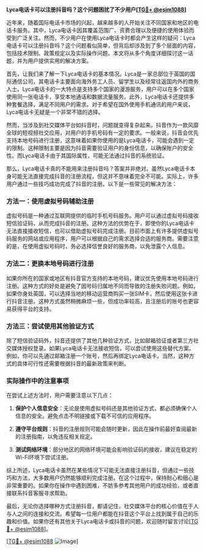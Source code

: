 **Lyca电话卡可以注册抖音吗？这个问题困扰了不少用户[[TG💪+ @esim1088](https://t.me/s/esim1088)]**

近年来，随着国际电话卡市场的兴起，越来越多的人开始关注不同国家和地区的电话卡服务。其中，Lyca电话卡因其覆盖范围广、资费合理以及便捷的使用体验而受到广泛关注。然而，不少用户在使用Lyca电话卡时都会产生这样的疑问：Lyca电话卡可以注册抖音吗？这个问题看似简单，但背后却涉及到了多个层面的内容，包括技术限制、政策规定以及实际操作问题。本文将从多个角度详细探讨这一话题，并为用户提供实用的解决方案。

首先，让我们来了解一下Lyca电话卡的基本情况。Lyca是一家总部位于英国的国际通信公司，其电话卡主要面向海外务工人员、留学生以及经常往返国内外的商务人士。Lyca电话卡的一大特点是支持多个国家的漫游服务，用户可以在多个国家使用同一张电话卡，享受本地通话和数据流量服务。此外，Lyca电话卡还提供多种套餐选择，满足不同用户的需求。对于希望在国外使用手机通讯的用户来说，Lyca电话卡无疑是一个非常不错的选择。

然而，当涉及到社交媒体平台如抖音时，问题就变得复杂起来。抖音作为一款风靡全球的短视频社交应用，对用户的手机号码有一定的要求。一般来说，抖音会优先支持本地号码进行注册，这意味着如果你使用的是Lyca电话卡，可能会遇到一定的限制。这种限制主要是因为抖音需要验证用户的身份信息，以确保账户的安全性。而Lyca电话卡由于其国际属性，可能无法通过抖音的系统验证。

那么，Lyca电话卡真的不能用来注册抖音吗？答案并非绝对。虽然Lyca电话卡本身可能无法直接完成抖音的注册流程，但这并不意味着完全不可能。实际上，许多用户通过一些技巧成功完成了抖音的注册。以下是一些常见的解决方法：

### 方法一：使用虚拟号码辅助注册

虚拟号码是一种通过互联网提供的临时手机号码服务。用户可以通过虚拟号码接收短信验证码，从而完成抖音的注册。这种方法的优势在于，即使你的Lyca电话卡无法直接接收短信，也可以借助虚拟号码完成注册。目前市面上有许多提供虚拟号码服务的网站或应用程序，用户可以根据自己的需求选择合适的服务商。需要注意的是，在使用虚拟号码时，务必选择信誉良好的服务商，以免泄露个人信息。

### 方法二：更换本地号码进行注册

如果你所在的国家或地区有抖音官方支持的本地号码，建议优先使用本地号码进行注册。这种方式的好处是避免了因号码归属地不同而导致的注册失败问题。例如，如果你身处英国，可以选择当地的移动运营商购买一张SIM卡，然后使用这张卡进行抖音注册。这种方式虽然稍微麻烦一些，但成功率较高，且注册后的账号也更容易获得平台的支持。

### 方法三：尝试使用其他验证方式

除了短信验证码外，抖音还提供了其他几种验证方式，比如邮箱验证或者第三方社交媒体授权登录。如果Lyca电话卡无法接收短信，可以尝试使用这些替代方案。例如，你可以先通过邮箱注册一个账号，然后再绑定Lyca电话卡。当然，这种方式的具体可行性还需要根据抖音的最新政策来判断。

### 实际操作中的注意事项

在尝试上述方法时，用户需要注意以下几点：

1. **保护个人信息安全**：无论是使用虚拟号码还是其他验证方式，都必须确保个人信息的安全。避免点击不明链接或下载不可信的应用程序。
   
2. **遵守平台规则**：抖音的注册规则可能会随时更新，因此在操作前最好查阅最新的注册指南，以免违反相关规定。

3. **测试网络环境**：部分地区的网络环境可能会影响验证码的接收，建议在稳定的Wi-Fi环境下尝试注册。

综上所述，Lyca电话卡虽然在某些情况下可能无法直接注册抖音，但通过一些技巧和方法，大多数用户仍然能够顺利完成注册。在这个过程中，保持耐心和细心是非常重要的。如果你在操作中遇到困难，不妨多参考其他用户的成功经验，或者直接联系抖音客服寻求帮助。

最后，无论你选择哪种方式注册抖音，都请记住，社交媒体平台的核心价值在于人与人之间的连接和交流。希望每一位用户都能在抖音这个平台上找到属于自己的乐趣和价值。如果你还有其他关于Lyca电话卡或抖音的问题，欢迎随时留言讨论[[TG💪+ @esim1088](https://t.me/s/esim1088)]。

[[TG💪+ @esim1088](https://t.me/s/esim1088) ![Image](https://i.postimg.cc/4NQfJmqS/Snipaste-2025-05-13-00-14-12.png)]